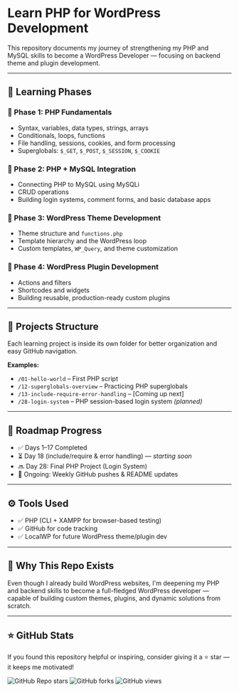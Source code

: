# Learn PHP for WordPress Development

This repository documents my journey of strengthening my PHP and MySQL skills to become a WordPress Developer — focusing on backend theme and plugin development.

---

## 🧭 Learning Phases

### 📘 Phase 1: PHP Fundamentals
- Syntax, variables, data types, strings, arrays
- Conditionals, loops, functions
- File handling, sessions, cookies, and form processing
- Superglobals: `$_GET`, `$_POST`, `$_SESSION`, `$_COOKIE`

### 🧩 Phase 2: PHP + MySQL Integration
- Connecting PHP to MySQL using MySQLi
- CRUD operations
- Building login systems, comment forms, and basic database apps

### 🎨 Phase 3: WordPress Theme Development
- Theme structure and `functions.php`
- Template hierarchy and the WordPress loop
- Custom templates, `WP_Query`, and theme customization

### 🔌 Phase 4: WordPress Plugin Development
- Actions and filters
- Shortcodes and widgets
- Building reusable, production-ready custom plugins

---

## 📁 Projects Structure

Each learning project is inside its own folder for better organization and easy GitHub navigation.

**Examples:**
- `/01-hello-world` – First PHP script
- `/12-superglobals-overview` – Practicing PHP superglobals
- `/13-include-require-error-handling` – [Coming up next]
- `/28-login-system` – PHP session-based login system *(planned)*

---

## 📅 Roadmap Progress

- ✅ Days 1–17 Completed
- ⏳ Day 18 (include/require & error handling) — *starting soon*
- 🔜 Day 28: Final PHP Project (Login System)
- 🔄 Ongoing: Weekly GitHub pushes & README updates

---

## ⚙️ Tools Used

- ✅ PHP (CLI + XAMPP for browser-based testing)
- ✅ GitHub for code tracking
- ✅ LocalWP for future WordPress theme/plugin dev

---

## 🚀 Why This Repo Exists

Even though I already build WordPress websites, I'm deepening my PHP and backend skills to become a full-fledged WordPress developer — capable of building custom themes, plugins, and dynamic solutions from scratch.

---

## ⭐ GitHub Stats

If you found this repository helpful or inspiring, consider giving it a ⭐ star — it keeps me motivated!

![GitHub Repo stars](https://img.shields.io/github/stars/abhishekdevelops/learn-php-wordpress?style=social)
![GitHub forks](https://img.shields.io/github/forks/abhishekdevelops/learn-php-wordpress?style=social)
![GitHub views](https://komarev.com/ghpvc/?username=abhishekdevelops&label=Views&color=blue)


